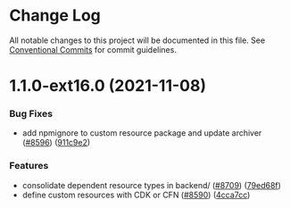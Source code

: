 # Change Log

All notable changes to this project will be documented in this file.
See [Conventional Commits](https://conventionalcommits.org) for commit guidelines.

# 1.1.0-ext16.0 (2021-11-08)


### Bug Fixes

* add npmignore to custom resource package and update archiver ([#8596](https://github.com/aws-amplify/amplify-cli/issues/8596)) ([911c9e2](https://github.com/aws-amplify/amplify-cli/commit/911c9e246782af8ee1644e824f74711d7f8477a6))


### Features

* consolidate dependent resource types in backend/ ([#8709](https://github.com/aws-amplify/amplify-cli/issues/8709)) ([79ed68f](https://github.com/aws-amplify/amplify-cli/commit/79ed68f656b5e521cc299467c8f68353dc9e846c))
* define custom resources with CDK or CFN ([#8590](https://github.com/aws-amplify/amplify-cli/issues/8590)) ([4cca7cc](https://github.com/aws-amplify/amplify-cli/commit/4cca7cc5fccad3bae9c25076a45e621d1728aef9))
